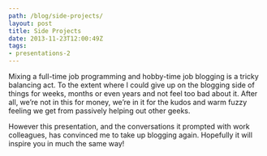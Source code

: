 ```yaml
---
path: /blog/side-projects/
layout: post
title: Side Projects
date: 2013-11-23T12:00:49Z
tags:
- presentations-2
---
```


Mixing a full-time job programming and hobby-time job blogging is a tricky balancing act. To the extent where I could give up on the blogging side of things for weeks, months or even years and not feel too bad about it. After all, we’re not in this for money, we’re in it for the kudos and warm fuzzy feeling we get from passively helping out other geeks.

However this presentation, and the conversations it prompted with work colleagues, has convinced me to take up blogging again. Hopefully it will inspire you in much the same way!

<script async class="speakerdeck-embed" data-id="508b4413c21140000200a7b7" data-ratio="1.33333333333333" src="//speakerdeck.com/assets/embed.js"></script>